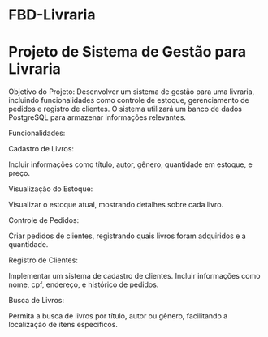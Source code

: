 # FBD-Livraria
# Projeto de Sistema de Gestão para Livraria

Objetivo do Projeto:
Desenvolver um sistema de gestão para uma livraria, incluindo funcionalidades como controle de estoque, gerenciamento de pedidos e registro de clientes. O sistema utilizará um banco de dados PostgreSQL para armazenar informações relevantes.

Funcionalidades:

Cadastro de Livros:

Incluir informações como título, autor, gênero, quantidade em estoque, e preço.

Visualização do Estoque:

Visualizar o estoque atual, mostrando detalhes sobre cada livro.

Controle de Pedidos:

Criar pedidos de clientes, registrando quais livros foram adquiridos e a quantidade.

Registro de Clientes:

Implementar um sistema de cadastro de clientes.
Incluir informações como nome, cpf, endereço, e histórico de pedidos.

Busca de Livros:

Permita a busca de livros por título, autor ou gênero, facilitando a localização de itens específicos.

 
